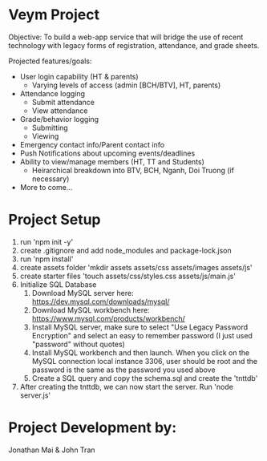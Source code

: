 # Veym Project

Objective: To build a web-app service that will bridge the use of recent technology with legacy forms of registration, attendance, and grade sheets.

Projected features/goals:
- User login capability (HT & parents)
  - Varying levels of access (admin [BCH/BTV], HT, parents)
- Attendance logging
  - Submit attendance
  - View attendance
- Grade/behavior logging
  - Submitting
  - Viewing
- Emergency contact info/Parent contact info
- Push Notifications about upcoming events/deadlines
- Ability to view/manage members (HT, TT and Students)
  - Heirarchical breakdown into BTV, BCH, Nganh, Doi Truong (if necessary)
- More to come...

# Project Setup
1) run 'npm init -y'
2) create .gitignore and add node_modules and package-lock.json
3) run 'npm install'
4) create assets folder 'mkdir assets assets/css assets/images assets/js'
5) create starter files 'touch assets/css/styles.css assets/js/main.js'
6) Initialize SQL Database
    1) Download MySQL server here: https://dev.mysql.com/downloads/mysql/
    2) Download MySQL workbench here: https://www.mysql.com/products/workbench/
    3) Install MySQL server, make sure to select "Use Legacy Password Encryption" and select an easy to remember password (I just used "password" without quotes)
    4) Install MySQL workbench and then launch. When you click on the MySQL connection local instance 3306, user should be root and the password is the same as the password you used above
    5) Create a SQL query and copy the schema.sql and create the 'tnttdb'
7) After creating the tnttdb, we can now start the server. Run 'node server.js'

# Project Development by:
Jonathan Mai & John Tran

